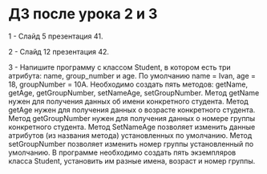 # ДЗ после урока 2 и 3

1 - Слайд 5 презентация 41.

2 - Слайд 12 презентация 42.

3 - Напишите программу с классом Student, в котором есть три атрибута: name, group_number и age. По умолчанию name = Ivan, age = 18, groupNumber = 10A.
Необходимо создать пять методов: getName, getAge, getGroupNumber, setNameAge, setGroupNumber.
Метод getName нужен для получения данных об имени конкретного студента.
Метод getAge нужен для получения данных о возрасте конкретного студента.
Метод getGroupNumber нужен для получения данных о номере группы конкретного студента.
Метод SetNameAge позволяет изменить данные атрибутов (из названия метода) установленных по умолчанию.
Метод setGroupNumber позволяет изменить номер группы установленный по умолчанию. 
В программе необходимо создать пять экземпляров класса Student, установить им разные имена, возраст и номер группы.
